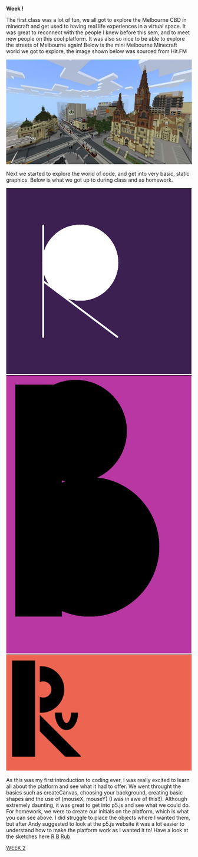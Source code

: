 **Week !**

The first class was a lot of fun, we all got to explore the Melbourne CBD in minecraft and get used to having real life experiences in a virtual space. It was great to reconnect with the people I knew before this sem, and to meet new people on this cool platform. It was also so nice to be able to explore the streets of Melbourne again! Below is the mini Melbourne Minecraft world we got to explore, the image shown below was sourced from Hit.FM

![](mini-melbourne-minecraft.jpg)

Next we started to explore the world of code, and get into very basic, static graphics. Below is what we got up to during class and as homework. 

![](R.png)
![](B.png)
![](Ru.png)

As this was my first introduction to coding ever, I was really excited to learn all about the platform and see what it had to offer. We went throught the basics such as createCanvas, choosing your background, creating basic shapes and the use of (mouseX, mouseY) (I was in awe of this!!). Although extremely daunting, it was great to get into p5.js and see what we could do. For homework, we were to create our initials on the platform, which is what you can see above. I did struggle to place the objects where I wanted them, but after Andy suggested to look at the p5.js website it was a lot easier to understand how to make the platform work as I wanted it to! Have a look at the sketches here [R](https://rubybrown101.github.io/codewordsstudio/SKO1/week1/R/) [B](https://rubybrown101.github.io/codewordsstudio/SKO1/week1/B/) [Rub](https://rubybrown101.github.io/codewordsstudio/SKO1/week1/RUB/)

[WEEK 2](https://github.com/rubybrown101/codewordsstudio/tree/master/SKO1/week2)
